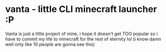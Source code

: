 # vanta - little CLI minecraft launcher :P

Vanta is just a little project of mine, i hope it doesn't get TOO popular so i have to commit my life to minecraft for the rest of eternity lol
(i know damn well only like 10 people are gonna see this)
